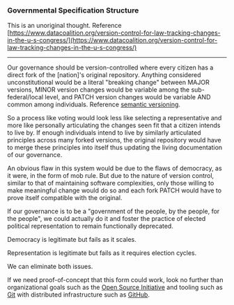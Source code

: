 ### Governmental Specification Structure

This is an unoriginal thought. Reference [https://www.datacoalition.org/version-control-for-law-tracking-changes-in-the-u-s-congress/](https://www.datacoalition.org/version-control-for-law-tracking-changes-in-the-u-s-congress/)
___

Our governance should be version-controlled where every citizen has a direct fork of the [nation]'s original repository. Anything considered unconstitutional would be a literal "breaking change" between MAJOR versions, MINOR version changes would be variable among the sub-federal/local level, and PATCH version changes would be variable AND common among individuals. Reference [semantic versioning](https://semver.org/).

So a process like voting would look less like selecting a representative and more like personally articulating the changes seen fit that a citizen intends to live by. If enough individuals intend to live by similarly articulated principles across many forked versions, the original repository would have to merge these principles into itself thus updating the living documentation of our governance.

An obvious flaw in this system would be due to the flaws of democracy, as it were, in the form of mob rule. But due to the nature of version control, similar to that of maintaining software complexities, only those willing to make meaningful change would do so and each fork PATCH would have to prove itself compatible with the original.

If our governance is to be a "government of the people, by the people, for the people", we could actually do it and foster the practice of elected political representation to remain functionally deprecated.

Democracy is legitimate but fails as it scales.

Representation is legitimate but fails as it requires election cycles.

We can eliminate both issues.

If we need proof-of-concept that this form could work, look no further than organizational goals such as the [Open Source Initiative](https://opensource.org/osd) and tooling such as [Git](https://git-scm.com/about) with distributed infrastructure such as [GitHub](https://github.com).
